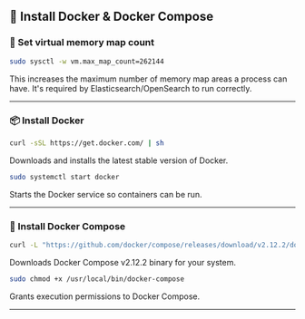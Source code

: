 ## 🔧 Install Docker & Docker Compose

### 📌 Set virtual memory map count

```bash
sudo sysctl -w vm.max_map_count=262144
```

This increases the maximum number of memory map areas a process can have. It's required by Elasticsearch/OpenSearch to run correctly.

---

### 📦 Install Docker

```bash
curl -sSL https://get.docker.com/ | sh
```

Downloads and installs the latest stable version of Docker.

```bash
sudo systemctl start docker
```

Starts the Docker service so containers can be run.

---

### 🧰 Install Docker Compose

```bash
curl -L "https://github.com/docker/compose/releases/download/v2.12.2/docker-compose-$(uname -s)-$(uname -m)" -o /usr/local/bin/docker-compose
```

Downloads Docker Compose v2.12.2 binary for your system.

```bash
sudo chmod +x /usr/local/bin/docker-compose
```

Grants execution permissions to Docker Compose.

---

